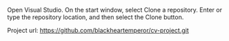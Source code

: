 Open Visual Studio.
On the start window, select Clone a repository.
Enter or type the repository location, and then select the Clone button.
 
Project url: https://github.com/blackheartemperor/cv-project.git
